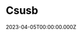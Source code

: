 ---
title: Csusb
website: https://csusb.dev/
date: 2023-04-05T00:00:00.000Z
description:
ssg:
  - Astro
css:
  - Tailwind
cms:
  
category:
  - others
draft: false
---